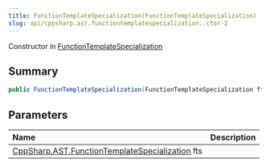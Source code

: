 ```yaml
---
title: FunctionTemplateSpecialization(FunctionTemplateSpecialization)
slug: api/cppsharp.ast.functiontemplatespecialization..ctor-2
---
```

Constructor in [FunctionTemplateSpecialization](/api/cppsharp/ast/functiontemplatespecialization)

## Summary



```csharp
public FunctionTemplateSpecialization(FunctionTemplateSpecialization fts)
```

## Parameters

|Name|Description|
|:---|:---|
|[CppSharp.AST.FunctionTemplateSpecialization](/api/cppsharp/ast/functiontemplatespecialization) fts||

